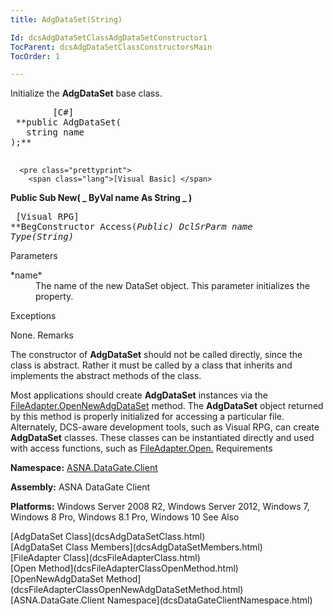 ```yaml
---
title: AdgDataSet(String)

Id: dcsAdgDataSetClassAdgDataSetConstructor1
TocParent: dcsAdgDataSetClassConstructorsMain
TocOrder: 1

---
```


Initialize the <span> **AdgDataSet** </span> base class.
<pre class="prettyprint">
        <span class="lang">[C#]</span>
 **public AdgDataSet(
   string name
);** 
      </pre>
      <pre class="prettyprint">
        <span class="lang">[Visual Basic] </span>
 **Public Sub New( _
   ByVal name As String _
)** 
      </pre>
      <pre class="prettyprint">
        <span class="lang">[Visual RPG]</span>
 **BegConstructor Access(*Public)
   DclSrParm name Type(*String)** 
      </pre>
      <span/>

Parameters

<dl>
        <dt>
 *name* 
        </dt>
        <dd>	The name of the new DataSet object.  This parameter initializes the
							 property.</dd>
</dl>

Exceptions

None.
Remarks

The constructor of **AdgDataSet** should not be called directly, since the class is abstract. Rather it must be called by a class that inherits and implements the abstract methods of the class.

Most applications should create **AdgDataSet** instances via the [ FileAdapter.OpenNewAdgDataSet](dcsFileAdapterClassOpenNewAdgDataSetMethod.html) method. The **AdgDataSet** object returned by this method is properly initialized for accessing a particular file. Alternately, DCS-aware development tools, such as Visual RPG, can create **AdgDataSet** classes. These classes can be instantiated directly and used with access functions, such as [FileAdapter.Open.](dcsFileAdapterClassOpenMethod.html)
Requirements

**Namespace:** [ASNA.DataGate.Client](dcsDataGateClientNamespace.html) 

**Assembly:** ASNA DataGate Client

**Platforms:** Windows Server 2008 R2, Windows Server 2012, Windows 7, Windows 8 Pro, Windows 8.1 Pro, Windows 10
See Also

<dl />
      [AdgDataSet Class](dcsAdgDataSetClass.html)
      <br />
      [AdgDataSet Class Members](dcsAdgDataSetMembers.html)
      <br />
      [FileAdapter Class](dcsFileAdapterClass.html)
      <br />
      [Open Method](dcsFileAdapterClassOpenMethod.html)
      <br />
      [OpenNewAdgDataSet Method](dcsFileAdapterClassOpenNewAdgDataSetMethod.html)
      <br />
      [ASNA.DataGate.Client Namespace](dcsDataGateClientNamespace.html)
      <br />

